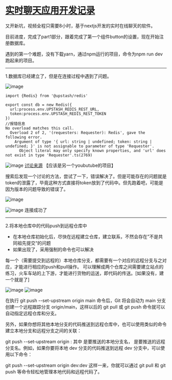 # [实时聊天应用开发记录](https://github.com/QiYongchuan/MyGitBlog/issues/14)

又开新坑，视频全程只需要8小时，基于nextjs开发的实时在线聊天的软件。

目前进度，完成了part1部分，跟着完成了第一个组件button的设置，现在开始注册数据库。

遇到的第一个难题，没有下载yarn，通过npm运行的项目，命令为npm run dev 跑起来的项目。



---

1.数据库已经建立了，但是在连接过程中遇到了问题。

![image](https://github.com/QiYongchuan/MyGitBlog/assets/105039020/d8166830-10b8-4011-8764-73d2c2355e00)

```
import {Redis} from '@upstash/redis'

export const db = new Redis({
  url:process.env.UPSTASH_REDIS_REST_URL,
  token:process.env.UPSTASH_REDIS_REST_TOKEN
})
//报错信息
No overload matches this call.
  Overload 2 of 2, '(requesters: Requester): Redis', gave the following error.
    Argument of type '{ url: string | undefined; token: string | undefined; }' is not assignable to parameter of type 'Requester'.
      Object literal may only specify known properties, and 'url' does not exist in type 'Requester'.ts(2769)
```

![image](https://github.com/QiYongchuan/MyGitBlog/assets/105039020/48d0e8eb-7c43-4681-a0e4-5bcc9ed1ad78)
[讨论来源](https://github.com/vercel/next.js/discussions/48737) 【应该是另一个youbutube的项目】

搜索后发现一个讨论的方法，尝试了一下，错误解决了。但是可能存在的问题就是token的泄露了，毕竟这种方式直接将token放到了代码中。但先跑着吧，可能是因为版本的问题导致的错误了。

![image](https://github.com/QiYongchuan/MyGitBlog/assets/105039020/8e400549-a0bb-4205-a09b-b9553e0d8a95)

![image](https://github.com/QiYongchuan/MyGitBlog/assets/105039020/53c91560-fa5c-423d-a6ed-1decafa8d40e)
连接成功了

---

2.将本地仓库中的代码push到远程仓库中

* 在本地仓库初始化后，尽快在远程建立仓库，建立联系，不然会存在”不是共同祖先提交“的问题
* 如果出现了，采用强制的命令也可以解决

每一个（需要提交到远程的）本地仓库分支，都需要有一个对应的远程分支与之对应，才能进行相应的push和pull操作。
可以理解成两个仓库之间需要建立站点的练习，火车车站的上下游，才能进行货物的运送，即代码的传送。[如果没有，建一个就是了]

![image](https://github.com/QiYongchuan/MyGitBlog/assets/105039020/d539e323-e725-47b3-85e1-0f7eb1a123dc)
![image](https://github.com/QiYongchuan/MyGitBlog/assets/105039020/26fb017c-9581-4884-aa95-83b2baffe9e1)

在执行 git push --set-upstream origin main 命令后，Git 将会自动为 main 分支创建一个远程跟踪分支 origin/main，这样以后的 git pull 或 git push 命令就可以自动指定远程仓库和分支。

另外，如果你想将其他本地分支的代码推送到远程仓库中，也可以使用类似的命令建立本地分支和远程分支之间的关联：

git push --set-upstream origin <local-branch>:<remote-branch>
其中 <local-branch> 是要推送的本地分支名，<remote-branch> 是要推送的远程分支名。例如，如果你要将本地 dev 分支的代码推送到远程 dev 分支中，可以使用以下命令：

git push --set-upstream origin dev:dev
这样一来，你就可以通过 git pull 和 git push 等命令轻松地管理本地代码和远程代码了。